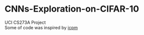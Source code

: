 # CNNs-Exploration-on-CIFAR-10
UCI CS273A Project <br>
Some of code was inspired by [icpm](https://github.com/icpm/pytorch-cifar10)
